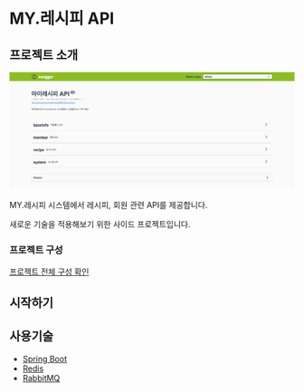 # MY.레시피 API

## 프로젝트 소개

![screenshot](screenshot.png)

MY.레시피 시스템에서 레시피, 회원 관련  API를 제공합니다.

새로운 기술을 적용해보기 위한 사이드 프로젝트입니다.

### 프로젝트 구성

[프로젝트 전체 구성 확인]()

## 시작하기

## 사용기술

* [Spring Boot](https://spring.io/projects/spring-boot)
* [Redis](https://redis.io/)
* [RabbitMQ](https://www.rabbitmq.com/)

